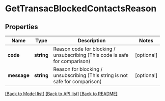 # GetTransacBlockedContactsReason

## Properties
Name | Type | Description | Notes
------------ | ------------- | ------------- | -------------
**code** | **string** | Reason code for blocking / unsubscribing (This code is safe for comparison) | [optional] 
**message** | **string** | Reason for blocking / unsubscribing (This string is not safe for comparison) | [optional] 

[[Back to Model list]](../README.md#documentation-for-models) [[Back to API list]](../README.md#documentation-for-api-endpoints) [[Back to README]](../README.md)


